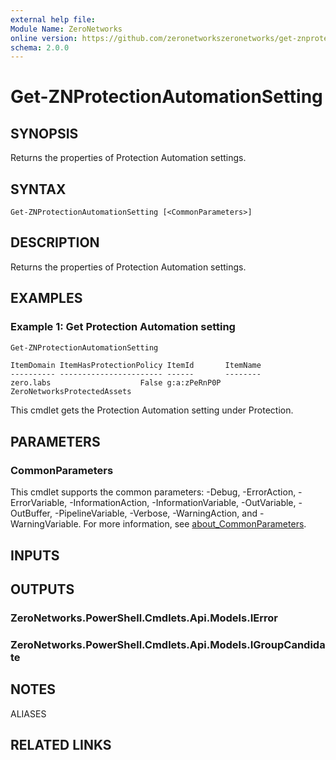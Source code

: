```yaml
---
external help file:
Module Name: ZeroNetworks
online version: https://github.com/zeronetworkszeronetworks/get-znprotectionautomationsetting
schema: 2.0.0
---
```


# Get-ZNProtectionAutomationSetting

## SYNOPSIS
Returns the properties of Protection Automation settings.

## SYNTAX

```
Get-ZNProtectionAutomationSetting [<CommonParameters>]
```

## DESCRIPTION
Returns the properties of Protection Automation settings.

## EXAMPLES

### Example 1: Get Protection Automation setting
```powershell
Get-ZNProtectionAutomationSetting
```

```output
ItemDomain ItemHasProtectionPolicy ItemId       ItemName
---------- ----------------------- ------       --------
zero.labs                    False g:a:zPeRnP0P ZeroNetworksProtectedAssets
```

This cmdlet gets the Protection Automation setting under Protection.

## PARAMETERS

### CommonParameters
This cmdlet supports the common parameters: -Debug, -ErrorAction, -ErrorVariable, -InformationAction, -InformationVariable, -OutVariable, -OutBuffer, -PipelineVariable, -Verbose, -WarningAction, and -WarningVariable. For more information, see [about_CommonParameters](http://go.microsoft.com/fwlink/?LinkID=113216).

## INPUTS

## OUTPUTS

### ZeroNetworks.PowerShell.Cmdlets.Api.Models.IError

### ZeroNetworks.PowerShell.Cmdlets.Api.Models.IGroupCandidate

## NOTES

ALIASES

## RELATED LINKS

